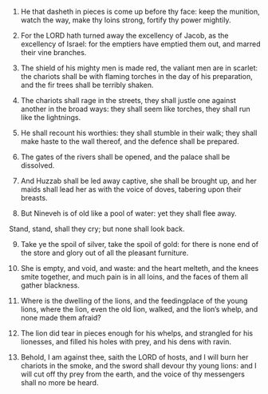 1. He that dasheth in pieces is come up before thy face: keep the
munition, watch the way, make thy loins strong, fortify thy power
mightily.

2. For the LORD hath turned away the excellency of Jacob, as the
excellency of Israel: for the emptiers have emptied them out, and
marred their vine branches.

3. The shield of his mighty men is made red, the valiant men are in
scarlet: the chariots shall be with flaming torches in the day of his
preparation, and the fir trees shall be terribly shaken.

4. The chariots shall rage in the streets, they shall justle one
against another in the broad ways: they shall seem like torches, they
shall run like the lightnings.

5. He shall recount his worthies: they shall stumble in their walk;
they shall make haste to the wall thereof, and the defence shall be
prepared.

6. The gates of the rivers shall be opened, and the palace shall be
dissolved.

7. And Huzzab shall be led away captive, she shall be brought up, and
her maids shall lead her as with the voice of doves, tabering upon
their breasts.

8. But Nineveh is of old like a pool of water: yet they shall flee
away.

Stand, stand, shall they cry; but none shall look back.

9. Take ye the spoil of silver, take the spoil of gold: for there is
none end of the store and glory out of all the pleasant furniture.

10. She is empty, and void, and waste: and the heart melteth, and the
knees smite together, and much pain is in all loins, and the faces of
them all gather blackness.

11. Where is the dwelling of the lions, and the feedingplace of the
young lions, where the lion, even the old lion, walked, and the lion’s
whelp, and none made them afraid?

12. The lion did tear in pieces
enough for his whelps, and strangled for his lionesses, and filled his
holes with prey, and his dens with ravin.

13. Behold, I am against thee, saith the LORD of hosts, and I will
burn her chariots in the smoke, and the sword shall devour thy young
lions: and I will cut off thy prey from the earth, and the voice of
thy messengers shall no more be heard.